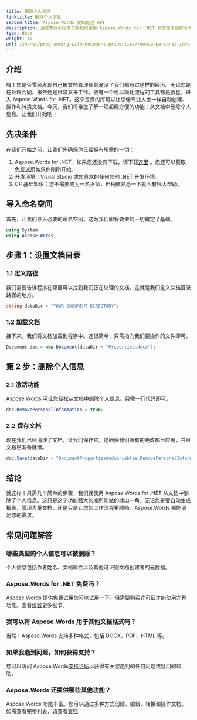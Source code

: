 ```yaml
---
title: 删除个人信息
linktitle: 删除个人信息
second_title: Aspose.Words 文档处理 API
description: 通过本分步指南了解如何使用 Aspose.Words for .NET 从文档中删除个人信息。简化文档管理。
type: docs
weight: 10
url: /zh/net/programming-with-document-properties/remove-personal-information/
---
```

## 介绍

嗨！您是否曾经发现自己被文档管理任务淹没？我们都有过这样的经历。无论您是在处理合同、报告还是日常文书工作，拥有一个可以简化流程的工具都是救星。进入 Aspose.Words for .NET。这个宝贵的库可以让您像专业人士一样自动创建、操作和转换文档。今天，我们将带您了解一项超级方便的功能：从文档中删除个人信息。让我们开始吧！

## 先决条件

在我们开始之前，让我们先确保你已经拥有所需的一切：

1.  Aspose.Words for .NET：如果您还没有下载，请下载[这里](https://releases.aspose.com/words/net/) 。您还可以获取[免费试用](https://releases.aspose.com/)如果你刚刚开始。
2. 开发环境：Visual Studio 或您喜欢的任何其他 .NET 开发环境。
3. C# 基础知识：您不需要成为一名巫师，但稍微熟悉一下就会有很大帮助。

## 导入命名空间

首先，让我们导入必要的命名空间。这为我们即将要做的一切奠定了基础。

```csharp
using System;
using Aspose.Words;
```

## 步骤 1：设置文档目录

### 1.1 定义路径

我们需要告诉程序在哪里可以找到我们正在处理的文档。这就是我们定义文档目录路径的地方。

```csharp
string dataDir = "YOUR DOCUMENT DIRECTORY";
```

### 1.2 加载文档

接下来，我们将文档加载到程序中。这很简单，只需指向我们要操作的文件即可。

```csharp
Document doc = new Document(dataDir + "Properties.docx");
```

## 第 2 步：删除个人信息

### 2.1 激活功能

Aspose.Words 可让您轻松从文档中删除个人信息。只需一行代码即可。

```csharp
doc.RemovePersonalInformation = true;
```

### 2.2 保存文档

现在我们已经清理了文档，让我们保存它。这确保我们所有的更改都已应用，并且文档已准备就绪。

```csharp
doc.Save(dataDir + "DocumentPropertiesAndVariables.RemovePersonalInformation.docx");
```

## 结论

就这样！只需几个简单的步骤，我们就使用 Aspose.Words for .NET 从文档中删除了个人信息。这只是这个功能强大的库所能做的冰山一角。无论您是要自动生成报告、管理大量文档，还是只是让您的工作流程更顺畅，Aspose.Words 都能满足您的需求。

## 常见问题解答

### 哪些类型的个人信息可以被删除？

个人信息包括作者姓名、文档属性以及其他可识别文档创建者的元数据。

### Aspose.Words for .NET 免费吗？

 Aspose.Words 提供[免费试用](https://releases.aspose.com/)您可以试用一下，但需要购买许可证才能使用完整功能。查看[价钱](https://purchase.aspose.com/buy)更多细节。

### 我可以将 Aspose.Words 用于其他文档格式吗？

当然！Aspose.Words 支持多种格式，包括 DOCX、PDF、HTML 等。 

### 如果我遇到问题，如何获得支持？

您可以访问 Aspose.Words[支持论坛](https://forum.aspose.com/c/words/8)以获得有关您遇到的任何问题或疑问的帮助。

### Aspose.Words 还提供哪些其他功能？

Aspose.Words 功能丰富。您可以通过多种方式创建、编辑、转换和操作文档。如需查看完整列表，请查看[文档](https://reference.aspose.com/words/net/).